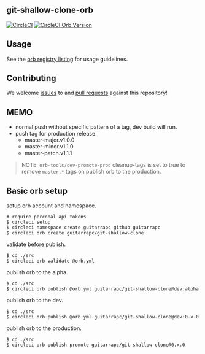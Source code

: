 ## git-shallow-clone-orb
[![CircleCI](https://circleci.com/gh/guitarrapc/git-shallow-clone-orb.svg?style=svg)](https://circleci.com/gh/guitarrapc/git-shallow-clone-orb) [![CircleCI Orb Version](https://img.shields.io/badge/endpoint.svg?url=https://badges.circleci.io/orb/guitarrapc/git-shallow-clone)](https://circleci.com/orbs/registry/orb/guitarrapc/git-shallow-clone)

## Usage

See the [orb registry listing](http://circleci.com/orbs/registry/orb/guitarrapc/git-shallow-clone) for usage guidelines.

## Contributing

We welcome [issues](https://github.com/guitarrapc/git-shallow-clone-orb/issues) to and [pull requests](https://github.com/guitarrapc/git-shallow-clone-orb/pulls) against this repository!

## MEMO

* normal push without specific pattern of a tag, dev build will run.
* push tag for production release.
    * master-major.v1.0.0
    * master-minor.v1.1.0
    * master-patch.v1.1.1

> NOTE: `orb-tools/dev-promote-prod` cleanup-tags is set to true to remove `master.*` tags on publish orb to the production.

## Basic orb setup

setup orb account and namespace.

```shell
# require perconal api tokens
$ circleci setup
$ circleci namespace create guitarrapc github guitarrapc
$ circleci orb create guitarrapc/git-shallow-clone
```

validate before publish.

```
$ cd ./src
$ circleci orb validate @orb.yml
```

publish orb to the alpha.

```
$ cd ./src
$ circleci orb publish @orb.yml guitarrapc/git-shallow-clone@dev:alpha
```


publish orb to the dev.

```
$ cd ./src
$ circleci orb publish @orb.yml guitarrapc/git-shallow-clone@dev:0.x.0
```

publish orb to the production.

```
$ cd ./src
$ circleci orb publish promote guitarrapc/git-shallow-clone@0.x.0
```

